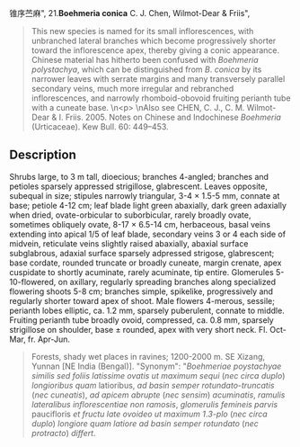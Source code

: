 锥序苎麻",
21.**Boehmeria conica** C. J. Chen, Wilmot-Dear & Friis",

> This new species is named for its small inflorescences, with unbranched lateral branches which become progressively shorter toward the inflorescence apex, thereby giving a conic appearance. Chinese material has hitherto been confused with *Boehmeria* *polystachya*, which can be distinguished from *B*. *conica* by its narrower leaves with serrate margins and many transversely parallel secondary veins, much more irregular and rebranched inflorescences, and narrowly rhomboid-obovoid fruiting perianth tube with a cuneate base.&#x0D;\n&lt;p&gt;&#x0D;\nAlso see CHEN, C. J., C. M. Wilmot-Dear &amp; I. Friis. 2005. Notes on Chinese and Indochinese *Boehmeria* (Urticaceae). Kew Bull. 60: 449–453.

## Description
Shrubs large, to 3 m tall, dioecious; branches 4-angled; branches and petioles sparsely appressed strigillose, glabrescent. Leaves opposite, subequal in size; stipules narrowly triangular, 3-4 × 1.5-5 mm, connate at base; petiole 4-12 cm; leaf blade light green abaxially, dark green adaxially when dried, ovate-orbicular to suborbicular, rarely broadly ovate, sometimes obliquely ovate, 8-17 × 6.5-14 cm, herbaceous, basal veins extending into apical 1/5 of leaf blade, secondary veins 3 or 4 each side of midvein, reticulate veins slightly raised abaxially, abaxial surface subglabrous, adaxial surface sparsely adpressed strigose, glabrescent; base cordate, rounded truncate or broadly cuneate, margin crenate, apex cuspidate to shortly acuminate, rarely acuminate, tip entire. Glomerules 5-10-flowered, on axillary, regularly spreading branches along specialized flowering shoots 5-8 cm; branches simple, spikelike, progressively and regularly shorter toward apex of shoot. Male flowers 4-merous, sessile; perianth lobes elliptic, ca. 1.2 mm, sparsely puberulent, connate to middle. Fruiting perianth tube broadly ovoid, compressed, ca. 0.8 mm, sparsely strigillose on shoulder, base ± rounded, apex with very short neck. Fl. Oct-Mar, fr. Apr-Jun.

> Forests, shady wet places in ravines; 1200-2000 m. SE Xizang, Yunnan [NE India (Bengal)].
  "Synonym": "*Boehmeriae* *poystachyae* *similis* *sed* *foliis* *latissime* *ovatis* *ut* *maximum* *sequi* (*nec* *circa* *duplo*) *longioribus* *quam* latioribus, *ad* *basin* *semper* *rotundato*-*truncatis* (*nec* *cuneatis*), *ad* *apicem* *abrupte* (*nec* *sensim*) *acuminatis*, *ramulis* *lateralibus* *inflorescentiae* *non* *ramosis*, *glomerulis* *femineis* *parvis* paucifloris *et* *fructu* *late* *ovoideo* *ut* *maximum* *1*.*3*-*plo* (*nec* *circa* *duplo*) *longiore* *quam* *latiore* *ad* *basin* *semper* *rotundato* (*nec* *protracto*) *differt*.
